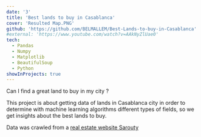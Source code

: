 ```yaml
---
date: '3'
title: 'Best lands to buy in Casablanca'
cover: 'Resulted Map.PNG'
github: 'https://github.com/BELMALLEM/Best-Lands-to-buy-in-Casablanca'
#external: 'https://www.youtube.com/watch?v=AAkNyZlUae0'
tech:
  - Pandas
  - Numpy
  - Matplotlib
  - BeautifulSoup
  - Python
showInProjects: true
---
```


Can I find a great land to buy in my city ?

This project is about getting data of lands in Casablanca city in order to determine with machine learning algorithms different types of fields, so we get insights about the best lands to buy.

Data was crawled from a [real estate website Sarouty](https://www.sarouty.ma)

